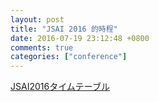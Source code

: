 ```yaml
---
layout: post
title: "JSAI 2016 的時程"
date: 2016-07-19 23:12:48 +0800
comments: true
categories: ["conference"]
---
```


<!-- more -->


[JSAI2016タイムテーブル]

[JSAI2016タイムテーブル]:https://kaigi.org/jsai/webprogram/2016/index.html